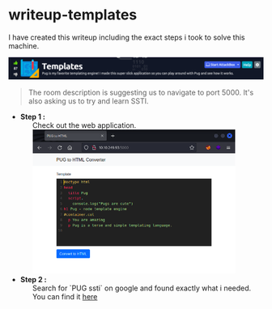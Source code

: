 <h1>writeup-templates</h1>
<p>I have created this writeup including the exact steps i took to solve this machine.</p>
<img src="./img/logo.png" alt="logo">  
<blockquote>
    The room description is suggesting us to navigate to port 5000. It's also asking us to try and learn SSTI.
</blockquote>
<ul>
    <li>
        <strong>Step 1 :</strong>
        <ul>
            Check out the web application.<br>
            <img src="./img/WebApplication.png" alt="WebApplication" width="400">  
        </ul>
    </li>
    <li>
        <strong>Step 2 :</strong>
        <ul>
            Search for `PUG ssti` on google and found exactly what i needed.
            You can find it <a href="https://gist.github.com/Jasemalsadi/2862619f21453e0a6ba2462f9613b49f">here</a>
        </ul>
    </li>
</ul>